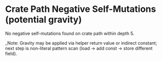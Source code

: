 # Crate Path Negative Self-Mutations (potential gravity)

No negative self-mutations found on crate path within depth 5.

_Note: Gravity may be applied via helper return value or indirect constant; next step is non-literal pattern scan (load -> add const -> store different field).
